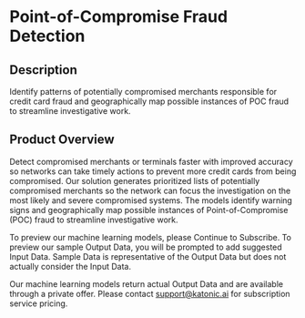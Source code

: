 # Point-of-Compromise Fraud Detection

## Description
Identify patterns of potentially compromised merchants responsible for credit card fraud and geographically map possible instances of POC fraud to streamline investigative work. 

## Product Overview
Detect compromised merchants or terminals faster with improved accuracy so networks can take timely actions to prevent more credit cards from being compromised. Our solution generates prioritized lists of potentially compromised merchants so the network can focus the investigation on the most likely and severe compromised systems. The models identify warning signs and geographically map possible instances of Point-of-Compromise (POC) fraud to streamline investigative work.

To preview our machine learning models, please Continue to Subscribe. To preview our sample Output Data, you will be prompted to add suggested Input Data. Sample Data is representative of the Output Data but does not actually consider the Input Data.

Our machine learning models return actual Output Data and are available through a private offer. Please contact support@katonic.ai for subscription service pricing.

